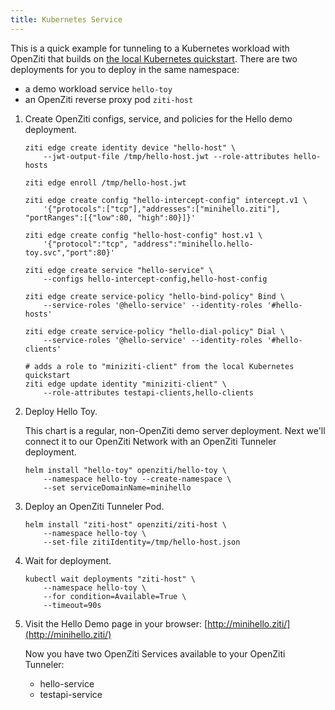 ```yaml
---
title: Kubernetes Service
---
```


This is a quick example for tunneling to a Kubernetes workload with OpenZiti that builds on [the local Kubernetes quickstart](/learn/quickstarts/network/local-kubernetes.md). There are two deployments for you to deploy in the same namespace:

* a demo workload service `hello-toy`
* an OpenZiti reverse proxy pod `ziti-host`

1. Create OpenZiti configs, service, and policies for the Hello demo deployment.

    ```text
    ziti edge create identity device "hello-host" \
        --jwt-output-file /tmp/hello-host.jwt --role-attributes hello-hosts

    ziti edge enroll /tmp/hello-host.jwt

    ziti edge create config "hello-intercept-config" intercept.v1 \
        '{"protocols":["tcp"],"addresses":["minihello.ziti"], "portRanges":[{"low":80, "high":80}]}'

    ziti edge create config "hello-host-config" host.v1 \
        '{"protocol":"tcp", "address":"minihello.hello-toy.svc","port":80}'

    ziti edge create service "hello-service" \
        --configs hello-intercept-config,hello-host-config

    ziti edge create service-policy "hello-bind-policy" Bind \
        --service-roles '@hello-service' --identity-roles '#hello-hosts'

    ziti edge create service-policy "hello-dial-policy" Dial \
        --service-roles '@hello-service' --identity-roles '#hello-clients'

    # adds a role to "miniziti-client" from the local Kubernetes quickstart        
    ziti edge update identity "miniziti-client" \
        --role-attributes testapi-clients,hello-clients
    ```

1. Deploy Hello Toy.

   This chart is a regular, non-OpenZiti demo server deployment. Next we'll connect it to our OpenZiti Network with an OpenZiti Tunneler deployment.

    ```text
    helm install "hello-toy" openziti/hello-toy \
        --namespace hello-toy --create-namespace \
        --set serviceDomainName=minihello
    ```

1. Deploy an OpenZiti Tunneler Pod.

    ```text
    helm install "ziti-host" openziti/ziti-host \
        --namespace hello-toy \
        --set-file zitiIdentity=/tmp/hello-host.json
    ```

1. Wait for deployment.

    ```text
    kubectl wait deployments "ziti-host" \
        --namespace hello-toy \
        --for condition=Available=True \
        --timeout=90s
    ```

1. Visit the Hello Demo page in your browser: [http://minihello.ziti/](http://minihello.ziti/)

   Now you have two OpenZiti Services available to your OpenZiti Tunneler:
   * hello-service
   * testapi-service

